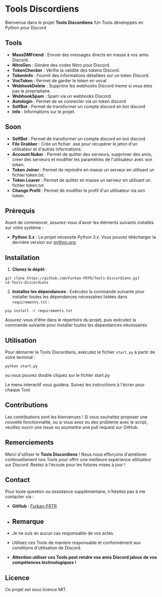 # Tools Discordiens

Bienvenue dans le projet **Tools Discordiens** !Un Tools développés en Python pour Discord

## Tools

- **MassDMFriend** : Envoie des messages directs en masse à vos amis Discord.
- **NitroGen** : Génère des codes Nitro pour Discord.
- **TokenChecker** : Vérifie la validité des tokens Discord.
- **TokenInfo** : Fournit des informations détaillées sur un token Discord.
- **VocToken** : Permet de garder le token en vocal
- **WebhookDelete** : Supprime les webhooks Discord meme si vous etes pas le propriaitaire.
- **WebhookSpam** : Spam via un webhooks Discord.
- **Autologin** : Permet de se connecter via un token discord
- **SelfBot** : Permet de transformer un compte discord en bot discord
- **Info** : Informations sur le projet.

## Soon

- **SelfBot** : Permet de transformer un compte discord en bot discord
- **File Grabber** : Crée un fichier .exe pour récupérer le jeton d'un utilisateur et d'autres informations.
- **Account Nuker** : Permet de quitter des serveurs, supprimer des amis, créer des serveurs et modifier les paramètres de l'utilisateur avec son token.
- **Token Joiner** : Permet de rejoindre en masse un serveur en utilisant un fichier token.txt.
- **Token Leaver** : Permet de quitter en masse un serveur en utilisant un fichier token.txt.
- **Change Profil** : Permet de modifier le profil d'un utilisateur via son token.

## Prérequis

Avant de commencer, assurez-vous d'avoir les éléments suivants installés sur votre système :

- **Python 3.x** : Le projet nécessite Python 3.x. Vous pouvez télécharger la dernière version sur [python.org](https://www.python.org/downloads/).

## Installation

1. **Clonez le dépôt** :
  ```
  git clone https://github.com/Furkan-FRTR/Tools-Discordiens.git
  cd Tools-Discordiens
  ```

2. **Installez les dépendances** :
  Exécutez la commande suivante pour installer toutes les dépendances nécessaires listées dans `requirements.txt` :
  ```
  pip install -r requirements.txt
  ```
Assurez-vous d'être dans le répertoire du projet, puis exécutez la commande suivante pour installer toutes les dépendances nécessaires

## Utilisation

Pour démarrer le Tools Discordiens, exécutez le fichier `start.py` à partir de votre terminal :

 `python start.py`

ou vous pouvez double cliquez sur le fichier start.py

Le menu interactif vous guidera. 
Suivez les instructions à l'écran pour chaque Tool.

## Contributions

Les contributions sont les bienvenues ! Si vous souhaitez proposer une nouvelle fonctionnalité, ou si vous avez eu des probleme avec le script, veuillez ouvrir une issue ou soumettre une pull request sur GitHub.

## Remerciements

Merci d'utiliser le **Tools Discordiens** ! Nous nous efforçons d'améliorer continuellement nos Tools pour offrir une meilleure expérience utilisateur sur Discord. Restez à l'écoute pour les futures mises à jour !

## Contact

Pour toute question ou assistance supplémentaire, n'hésitez pas à me contacter via :
- **GitHub** : [Furkan-FRTR](https://github.com/Furkan-FRTR)

- ## Remarque

- Je ne suis en aucun cas responsable de vos actes.
- Utilisez ces Tools de manière responsable et conformément aux conditions d'utilisation de Discord.
- **Attention utiliser ces Tools peut rendre vos amis Discord jaloux de vos compétences *technologiques* !**

## Licence
Ce projet est sous licence MIT.
